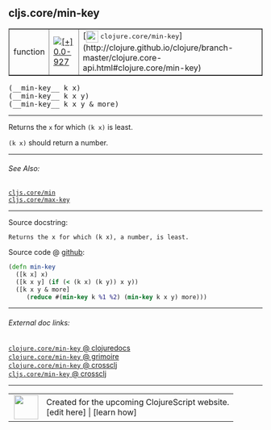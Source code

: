 ## cljs.core/min-key



 <table border="1">
<tr>
<td>function</td>
<td><a href="https://github.com/cljsinfo/cljs-api-docs/tree/0.0-927"><img valign="middle" alt="[+] 0.0-927" title="Added in 0.0-927" src="https://img.shields.io/badge/+-0.0--927-lightgrey.svg"></a> </td>
<td>
[<img height="24px" valign="middle" src="http://i.imgur.com/1GjPKvB.png"> <samp>clojure.core/min-key</samp>](http://clojure.github.io/clojure/branch-master/clojure.core-api.html#clojure.core/min-key)
</td>
</tr>
</table>


 <samp>
(__min-key__ k x)<br>
</samp>
 <samp>
(__min-key__ k x y)<br>
</samp>
 <samp>
(__min-key__ k x y & more)<br>
</samp>

---

Returns the `x` for which `(k x)` is least.

`(k x)` should return a number.

---


###### See Also:

[`cljs.core/min`](cljs.core_min.md)<br>
[`cljs.core/max-key`](cljs.core_max-key.md)<br>

---


Source docstring:

```
Returns the x for which (k x), a number, is least.
```


Source code @ [github](https://github.com/clojure/clojurescript/blob/r1006/src/cljs/cljs/core.cljs#L2793-L2798):

```clj
(defn min-key
  ([k x] x)
  ([k x y] (if (< (k x) (k y)) x y))
  ([k x y & more]
     (reduce #(min-key k %1 %2) (min-key k x y) more)))
```

<!--
Repo - tag - source tree - lines:

 <pre>
clojurescript @ r1006
└── src
    └── cljs
        └── cljs
            └── <ins>[core.cljs:2793-2798](https://github.com/clojure/clojurescript/blob/r1006/src/cljs/cljs/core.cljs#L2793-L2798)</ins>
</pre>

-->

---



###### External doc links:

[`clojure.core/min-key` @ clojuredocs](http://clojuredocs.org/clojure.core/min-key)<br>
[`clojure.core/min-key` @ grimoire](http://conj.io/store/v1/org.clojure/clojure/1.7.0-beta3/clj/clojure.core/min-key/)<br>
[`clojure.core/min-key` @ crossclj](http://crossclj.info/fun/clojure.core/min-key.html)<br>
[`cljs.core/min-key` @ crossclj](http://crossclj.info/fun/cljs.core.cljs/min-key.html)<br>

---

 <table>
<tr><td>
<img valign="middle" align="right" width="48px" src="http://i.imgur.com/Hi20huC.png">
</td><td>
Created for the upcoming ClojureScript website.<br>
[edit here] | [learn how]
</td></tr></table>

[edit here]:https://github.com/cljsinfo/cljs-api-docs/blob/master/cljsdoc/cljs.core_min-key.cljsdoc
[learn how]:https://github.com/cljsinfo/cljs-api-docs/wiki/cljsdoc-files

<!--

This information was too distracting to show to readers, but I'll leave it
commented here since it is helpful to:

- pretty-print the data used to generate this document
- and show how to retrieve that data



The API data for this symbol:

```clj
{:description "Returns the `x` for which `(k x)` is least.\n\n`(k x)` should return a number.",
 :ns "cljs.core",
 :name "min-key",
 :signature ["[k x]" "[k x y]" "[k x y & more]"],
 :history [["+" "0.0-927"]],
 :type "function",
 :related ["cljs.core/min" "cljs.core/max-key"],
 :full-name-encode "cljs.core_min-key",
 :source {:code "(defn min-key\n  ([k x] x)\n  ([k x y] (if (< (k x) (k y)) x y))\n  ([k x y & more]\n     (reduce #(min-key k %1 %2) (min-key k x y) more)))",
          :title "Source code",
          :repo "clojurescript",
          :tag "r1006",
          :filename "src/cljs/cljs/core.cljs",
          :lines [2793 2798]},
 :full-name "cljs.core/min-key",
 :clj-symbol "clojure.core/min-key",
 :docstring "Returns the x for which (k x), a number, is least."}

```

Retrieve the API data for this symbol:

```clj
;; from Clojure REPL
(require '[clojure.edn :as edn])
(-> (slurp "https://raw.githubusercontent.com/cljsinfo/cljs-api-docs/catalog/cljs-api.edn")
    (edn/read-string)
    (get-in [:symbols "cljs.core/min-key"]))
```

-->
